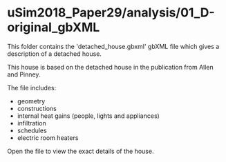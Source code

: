 # uSim2018_Paper29/analysis/01_D-original_gbXML

This folder contains the 'detached_house.gbxml' gbXML file which gives a description of a detached house.

This house is based on the detached house in the publication from Allen and Pinney.

The file includes:
 - geometry
 - constructions
 - internal heat gains (people, lights and appliances)
 - infiltration
 - schedules
 - electric room heaters
 
 Open the file to view the exact details of the house.
